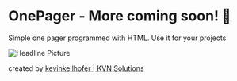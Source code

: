 # OnePager - More coming soon! 🚀

Simple one pager programmed with HTML. Use it for your projects.

![Headline Picture](screen_1.png)

created by [kevinkeilhofer | KVN Solutions](https://linktr.ee/kevinkeilhofer)
